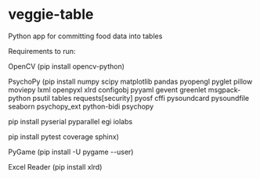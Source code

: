# veggie-table
Python app for committing food data into tables

Requirements to run:

OpenCV (pip install opencv-python)

PsychoPy (pip install numpy scipy matplotlib pandas pyopengl pyglet pillow moviepy lxml openpyxl xlrd configobj pyyaml gevent greenlet msgpack-python psutil tables requests[security] pyosf cffi pysoundcard pysoundfile seaborn psychopy_ext python-bidi psychopy

pip install pyserial pyparallel egi iolabs

pip install pytest coverage sphinx)

PyGame (pip install -U pygame --user)

Excel Reader (pip install xlrd)
